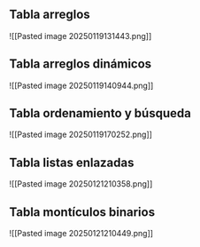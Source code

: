## Tabla arreglos
![[Pasted image 20250119131443.png]]

## Tabla arreglos dinámicos
![[Pasted image 20250119140944.png]]

## Tabla ordenamiento y búsqueda
![[Pasted image 20250119170252.png]]

## Tabla listas enlazadas
![[Pasted image 20250121210358.png]]

## Tabla montículos binarios
![[Pasted image 20250121210449.png]]

